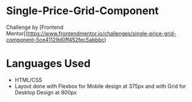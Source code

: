 # Single-Price-Grid-Component
Challenge by [Frontend Mentor[(https://www.frontendmentor.io/challenges/single-price-grid-component-5ce41129d0ff452fec5abbbc)
# Languages Used
- HTML/CSS
- Layout done with Flexbox for Mobile design at 375px and with Grid for Desktop Design at 800px
